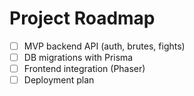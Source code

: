# Project Roadmap

- [ ] MVP backend API (auth, brutes, fights)
- [ ] DB migrations with Prisma
- [ ] Frontend integration (Phaser)
- [ ] Deployment plan
